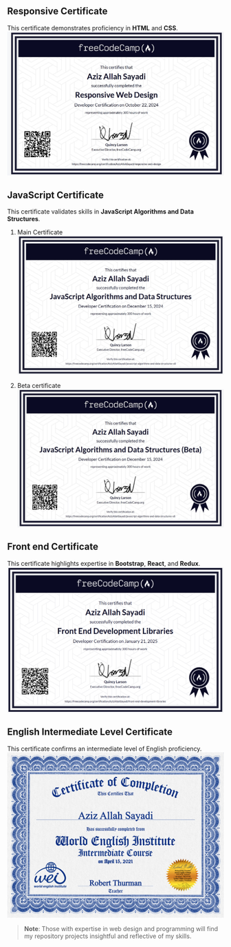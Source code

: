 ## Responsive Certificate
This certificate demonstrates proficiency in **HTML** and **CSS**.
![responsive certificate](./myCertificates/Responsive%20web%20design.jpg)

## JavaScript Certificate
This certificate validates skills in **JavaScript Algorithms and Data Structures**.

1. Main Certificate 
![Js](./myCertificates/JavaScript.jpg)

2. Beta certificate 
![Js](./myCertificates/JavaScript%20beta.jpg)

## Front end Certificate
This certificate highlights expertise in **Bootstrap**, **React**, and **Redux**.
![all images](./myCertificates/front_end_Certificate.png)

## English Intermediate Level Certificate
This certificate confirms an intermediate level of English proficiency.
 ![all images](./myCertificates/WEI_31392.jpg)

>**Note**: Those with expertise in web design and programming will find my repository projects insightful and reflective of my skills.